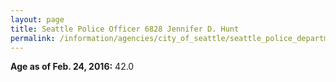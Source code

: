 ```yaml
---
layout: page
title: Seattle Police Officer 6828 Jennifer D. Hunt
permalink: /information/agencies/city_of_seattle/seattle_police_department/copbook/6828/
---
```


**Age as of Feb. 24, 2016:** 42.0
